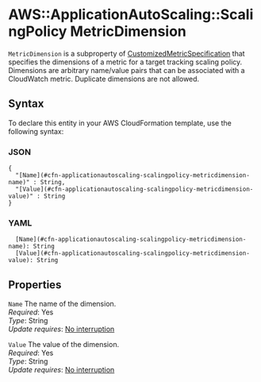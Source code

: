 # AWS::ApplicationAutoScaling::ScalingPolicy MetricDimension<a name="aws-properties-applicationautoscaling-scalingpolicy-metricdimension"></a>

 `MetricDimension` is a subproperty of [CustomizedMetricSpecification](https://docs.aws.amazon.com/AWSCloudFormation/latest/UserGuide/aws-properties-applicationautoscaling-scalingpolicy-customizedmetricspecification.html) that specifies the dimensions of a metric for a target tracking scaling policy\. Dimensions are arbitrary name/value pairs that can be associated with a CloudWatch metric\. Duplicate dimensions are not allowed\. 

## Syntax<a name="aws-properties-applicationautoscaling-scalingpolicy-metricdimension-syntax"></a>

To declare this entity in your AWS CloudFormation template, use the following syntax:

### JSON<a name="aws-properties-applicationautoscaling-scalingpolicy-metricdimension-syntax.json"></a>

```
{
  "[Name](#cfn-applicationautoscaling-scalingpolicy-metricdimension-name)" : String,
  "[Value](#cfn-applicationautoscaling-scalingpolicy-metricdimension-value)" : String
}
```

### YAML<a name="aws-properties-applicationautoscaling-scalingpolicy-metricdimension-syntax.yaml"></a>

```
  [Name](#cfn-applicationautoscaling-scalingpolicy-metricdimension-name): String
  [Value](#cfn-applicationautoscaling-scalingpolicy-metricdimension-value): String
```

## Properties<a name="aws-properties-applicationautoscaling-scalingpolicy-metricdimension-properties"></a>

`Name`  <a name="cfn-applicationautoscaling-scalingpolicy-metricdimension-name"></a>
The name of the dimension\.  
*Required*: Yes  
*Type*: String  
*Update requires*: [No interruption](https://docs.aws.amazon.com/AWSCloudFormation/latest/UserGuide/using-cfn-updating-stacks-update-behaviors.html#update-no-interrupt)

`Value`  <a name="cfn-applicationautoscaling-scalingpolicy-metricdimension-value"></a>
The value of the dimension\.  
*Required*: Yes  
*Type*: String  
*Update requires*: [No interruption](https://docs.aws.amazon.com/AWSCloudFormation/latest/UserGuide/using-cfn-updating-stacks-update-behaviors.html#update-no-interrupt)